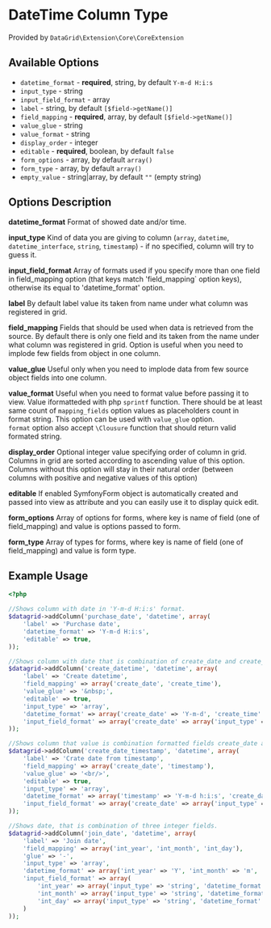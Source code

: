 # DateTime Column Type #

Provided by ``DataGrid\Extension\Core\CoreExtension``

## Available Options ##

* ``datetime_format`` - **required**, string, by default ``Y-m-d H:i:s``
* ``input_type`` - string
* ``input_field_format`` - array
* ``label`` - string, by default ``[$field->getName()]``
* ``field_mapping`` - **required**, array, by default ``[$field->getName()]``
* ``value_glue`` - string
* ``value_format`` - string
* ``display_order`` - integer
* ``editable`` - **required**, boolean, by default ``false``
* ``form_options`` - array, by default ``array()``
* ``form_type`` - array, by default ``array()``
* ``empty_value`` - string|array, by default ``""`` (empty string)

## Options Description ##

**datetime_format** Format of showed date and/or time.

**input_type** Kind of data you are giving to column (``array``, ``datetime``, ``datetime_interface``, ``string``, ``timestamp``) - if no specified, column will try to guess it.

**input_field_format** Array of formats used if you specify more than one field in field_mapping option (that keys match 'field_mapping` option keys), otherwise its equal to 'datetime_format' option.

**label** By default label value its taken from name under what column was registered in grid.

**field_mapping** Fields that should be used when data is retrieved from the source. By default there is only one 
field and its taken from the name under what column was registered in grid.
Option is useful when you need to implode few fields from object in one column.

**value_glue** Useful only when you need to implode data from few source object fields into one column.

**value_format** Useful when you need to format value before passing it to view. Value iformatteded with php ``sprintf`` function. There should be at least same count of ``mapping_fields`` option
values as placeholders count in format string. This option can be used with ``value_glue`` option.  
``format`` option also accept ``\Clousure`` function that should return valid formated string. 

**display_order** Optional integer value specifying order of column in grid. Columns in grid are sorted according
  to ascending value of this option. Columns without this option will stay in their natural order (between columns with
  positive and negative values of this option)  

**editable** If enabled SymfonyForm object is automatically created and passed into view as attribute and you can easily use it to display quick edit.

**form_options** Array of options for forms, where key is name of field (one of field_mapping) and value is 
options passed to form.

**form_type** Array of types for forms, where key is name of field (one of field_mapping) and value is form type.

## Example Usage ##

``` php
<?php

//Shows column with date in 'Y-m-d H:i:s' format.
$datagrid->addColumn('purchase_date', 'datetime', array(
    'label' => 'Purchase date',
    'datetime_format' => 'Y-m-d H:i:s',
    'editable' => true,
));

//Shows column with date that is combination of create_date and create_time fields.
$datagrid->addColumn('create_datetime', 'datetime', array(
    'label' => 'Create datetime',
    'field_mapping' => array('create_date', 'create_time'),
    'value_glue' => '&nbsp;',
    'editable' => true,
    'input_type' => 'array',
    'datetime_format' => array('create_date' => 'Y-m-d', 'create_time' => "H:i:s"),
    'input_field_format' => array('create_date' => array('input_type' => 'datetime'), 'create_time' => array('input_type' => 'datetime')),
));

//Shows column that value is combination formatted fields create_date and timestamp.
$datagrid->addColumn('create_date_timestamp', 'datetime', array(
    'label' => 'Crate date from timestamp',
    'field_mapping' => array('create_date', 'timestamp'),
    'value_glue' => '<br/>',
    'editable' => true,
    'input_type' => 'array',
    'datetime_format' => array('timestamp' => 'Y-m-d h:i:s', 'create_date' => 'Y-m-d'),
    'input_field_format' => array('create_date' => array('input_type' => 'datetime'), 'timestamp' => array('input_type' => 'timestamp'))
));

//Shows date, that is combination of three integer fields.
$datagrid->addColumn('join_date', 'datetime', array(
    'label' => 'Join date',
    'field_mapping' => array('int_year', 'int_month', 'int_day'),
    'glue' => '-',
    'input_type' => 'array',
    'datetime_format' => array('int_year' => 'Y', 'int_month' => 'm', 'int_day' => 'd'),
    'input_field_format' => array(
        'int_year' => array('input_type' => 'string', 'datetime_format' => 'Y'),
        'int_month' => array('input_type' => 'string', 'datetime_format' => 'm'),
        'int_day' => array('input_type' => 'string', 'datetime_format' => 'd')
    )
));

```
